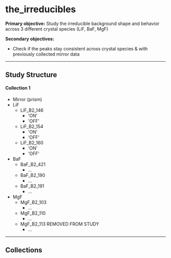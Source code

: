 # the_irreducibles

**Primary objective:** Study the irreducible background shape and behavior across 3 different crystal species  (LiF, BaF, MgF) 

**Secondary objectives:** 
- Check if the peaks stay consistent across crystal species & with previously collected mirror data

--- 
## Study Structure

#### Collection 1
  - Mirror (prism) 
  - LiF
      * LiF_B2_146
          *   'ON'
          *   'OFF'  
      * LiF_B2_154
          *   'ON'
          *   'OFF'
      * LiF_B2_160
          *   'ON'
          *   'OFF'
  - BaF
      * BaF_B2_421
          * ...
      * BaF_B2_190
          * ... 
      * BaF_B2_191
          * ... 
  - MgF
      * MgF_B2_103
          * ... 
      * MgF_B2_110
          * ... 
      * MgF_B2_113 REMOVED FROM STUDY
          * ... 

---
## Collections 
